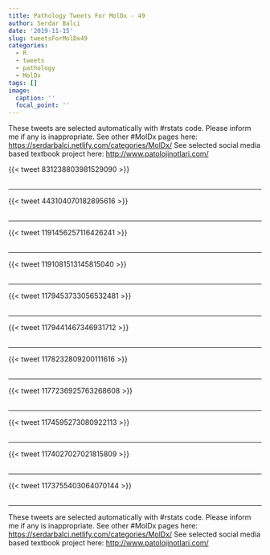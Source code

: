 ```yaml
---
title: Pathology Tweets For MolDx - 49
author: Serdar Balci
date: '2019-11-15'
slug: tweetsForMolDx49
categories:
  - R
  - tweets
  - pathology
  - MolDx
tags: []
image:
  caption: ''
  focal_point: ''
---
```



These tweets are selected automatically with #rstats code. Please inform me if any is inappropriate.
See other #MolDx pages here: https://serdarbalci.netlify.com/categories/MolDx/ 
See selected social media based textbook project here: http://www.patolojinotlari.com/

{{< tweet 831238803981529090 >}}
<br>
<br>
<hr>
{{< tweet 443104070182895616 >}}
<br>
<br>
<hr>
{{< tweet 1191456257116426241 >}}
<br>
<br>
<hr>
{{< tweet 1191081513145815040 >}}
<br>
<br>
<hr>
{{< tweet 1179453733056532481 >}}
<br>
<br>
<hr>
{{< tweet 1179441467346931712 >}}
<br>
<br>
<hr>
{{< tweet 1178232809200111616 >}}
<br>
<br>
<hr>
{{< tweet 1177236925763268608 >}}
<br>
<br>
<hr>
{{< tweet 1174595273080922113 >}}
<br>
<br>
<hr>
{{< tweet 1174027027021815809 >}}
<br>
<br>
<hr>
{{< tweet 1173755403064070144 >}}
<br>
<br>
<hr>


These tweets are selected automatically with #rstats code. Please inform me if any is inappropriate.
See other #MolDx pages here: https://serdarbalci.netlify.com/categories/MolDx/ 
See selected social media based textbook project here: http://www.patolojinotlari.com/

